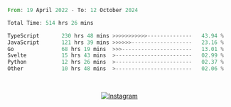 <!--START_SECTION:waka-->

```rust
From: 19 April 2022 - To: 12 October 2024

Total Time: 514 hrs 26 mins

TypeScript       230 hrs 48 mins >>>>>>>>>>>--------------   43.94 %
JavaScript       121 hrs 39 mins >>>>>>-------------------   23.16 %
Go               68 hrs 19 mins  >>>----------------------   13.01 %
Svelte           15 hrs 43 mins  >------------------------   02.99 %
Python           12 hrs 26 mins  >------------------------   02.37 %
Other            10 hrs 48 mins  >------------------------   02.06 %
```

<!--END_SECTION:waka-->


<!-- &nbsp;<div align="center">
  [![Spotify](https://supakorn-spotify.vercel.app/api/spotify?background_color=0d1117&border_color=ffffff)](https://open.spotify.com/user/314ljfgc3h2e3vrqtbm3tq35t5zq?si=f93b8de147494e3a)  
</div>
-->

&nbsp;<div align="center">
  [![Instagram](https://img.shields.io/badge/Instagram-E4405F?style=for-the-badge&logo=instagram&logoColor=white)](https://www.instagram.com/supakornigm/)
</div>


